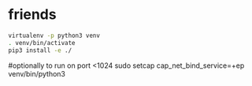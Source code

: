 friends
=======
```bash
virtualenv -p python3 venv
. venv/bin/activate
pip3 install -e ./
```
#optionally to run on port <1024
sudo setcap cap_net_bind_service=+ep venv/bin/python3
